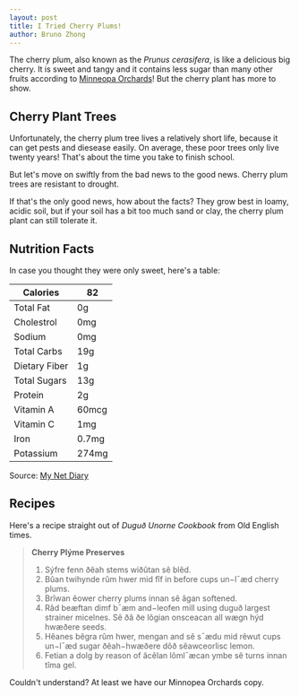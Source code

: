 ```yaml
---
layout: post
title: I Tried Cherry Plums!
author: Bruno Zhong
---
```


The cherry plum, also known as the *Prunus cerasifera*, is like a delicious big cherry. It is sweet and tangy and it contains less sugar than many other fruits according to [Minneopa Orchards](https://minnetonkaorchards.com/cherry-plums/)! But the cherry plant has more to show.

## Cherry Plant Trees

Unfortunately, the cherry plum tree lives a relatively short life, because it can get pests and diesease easily. On average, these poor trees only live twenty years! That's about the time you take to finish school.

But let's move on swiftly from the bad news to the good news. Cherry plum trees are resistant to drought.

If that's the only good news, how about the facts? They grow best in loamy, acidic soil, but if your soil has a bit too much sand or clay, the cherry plum plant can still tolerate it.

## Nutrition Facts

In case you thought they were only sweet, here's a table:

**Calories** | **82** 
---|---
Total Fat | 0g
Cholestrol | 0mg
Sodium | 0mg
Total Carbs | 19g 
Dietary Fiber | 1g
Total Sugars | 13g
Protein | 2g
Vitamin A | 60mcg
Vitamin C | 1mg
Iron | 0.7mg
Potassium | 274mg

Source: [My Net Diary](https://www.mynetdiary.com/food/calories-in-cherry-plum-by-verry-serving-22746499-0.html)

## Recipes

Here's a recipe straight out of *Duguð Unorne Cookbook* from Old English times.

> **Cherry Plýme Preserves**
>
> 1. Sýfre fenn ðêah stems wiðûtan sê blêd.
> 2. Bûan twihynde rûm hwer mid fîf in before cups un−l¯æd cherry plums.
> 3. Brîwan êower cherry plums innan sê âgan softened.
> 4. Râd beæftan dimf b¯æm and−leofen mill using duguð largest strainer micelnes. Sê ðâ ðe lôgian onsceacan all wægn hýd hwæðere seeds.
> 5. Hêanes bêgra rûm hwer, mengan and sê s¯ædu mid rêwut cups un−l¯æd sugar ðêah−hwæðere dôð sêawceorlisc lemon.
> 6. Fetian a dolg by reason of âcêlan lôml¯æcan ymbe sê turns innan tîma gel.

Couldn't understand? At least we have our Minnopea Orchards copy.

